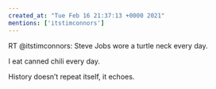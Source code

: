 ```yaml
---
created_at: "Tue Feb 16 21:37:13 +0000 2021"
mentions: ['itstimconnors']
---
```


RT @itstimconnors: Steve Jobs wore a turtle neck every day.

I eat canned chili every day. 

History doesn’t repeat itself, it echoes.